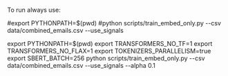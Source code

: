 To run always use:

#export PYTHONPATH=$(pwd)
#python scripts/train_embed_only.py --csv data/combined_emails.csv --use_signals


export PYTHONPATH=$(pwd)
export TRANSFORMERS_NO_TF=1
export TRANSFORMERS_NO_FLAX=1
export TOKENIZERS_PARALLELISM=true
export SBERT_BATCH=256
python scripts/train_embed_only.py --csv data/combined_emails.csv --use_signals --alpha 0.1

